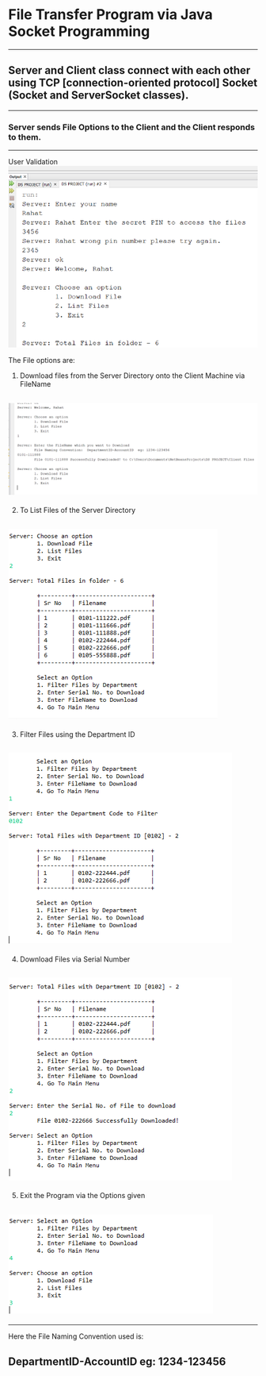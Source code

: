 # File Transfer Program via Java Socket Programming
***

## Server and Client class connect with each other using TCP [connection-oriented protocol] Socket (Socket and ServerSocket classes).

---

### Server sends File Options to the Client and the Client responds to them.


---

User Validation
![UserValidation](https://github.com/minionsrahat/Distributed-File-Transfer/blob/master/Captured%20Images/User%20Validation.PNG)



The File options are:


1) Download files from the Server Directory onto the Client Machine via FileName

![Capture_FileTransfer_DownloadFile](https://github.com/minionsrahat/Distributed-File-Transfer/blob/master/Captured%20Images/Capture_FileTransfer_DownloadFile.PNG)
---

2) To List Files of the Server Directory

![Capture_FileTransfer_ListFilesServer](https://github.com/minionsrahat/Distributed-File-Transfer/blob/master/Captured%20Images/Capture_FileTransfer_ListFilesServer.PNG)
---

3) Filter Files using the Department ID

![Capture_FileTransfer_ListFilesFilter](https://github.com/minionsrahat/Distributed-File-Transfer/blob/master/Captured%20Images/Capture_FileTransfer_ListFilesFilter.PNG)
---

4) Download Files via Serial Number

![Capture_FileTransfer_DownloadFile_SerialNo](https://github.com/minionsrahat/Distributed-File-Transfer/blob/master/Captured%20Images/Capture_FileTransfer_DownloadFile_SerialNo.PNG)
---

5) Exit the Program via the Options given

![Capture_FileTransfer_Exit](https://github.com/minionsrahat/Distributed-File-Transfer/blob/master/Captured%20Images/Capture_FileTransfer_End.PNG)
---

***
Here the File Naming Convention used is: 

DepartmentID-AccountID  eg:  1234-123456
---